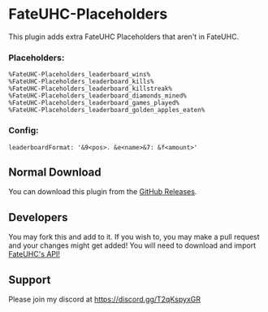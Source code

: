 # FateUHC-Placeholders
This plugin adds extra FateUHC Placeholders that aren't in FateUHC.

### Placeholders:
```
%FateUHC-Placeholders_leaderboard_wins%
%FateUHC-Placeholders_leaderboard_kills%
%FateUHC-Placeholders_leaderboard_killstreak%
%FateUHC-Placeholders_leaderboard_diamonds_mined%
%FateUHC-Placeholders_leaderboard_games_played%
%FateUHC-Placeholders_leaderboard_golden_apples_eaten%
```

### Config:
```
leaderboardFormat: '&9<pos>. &e<name>&7: &f<amount>'
```

##  Normal Download
You can download this plugin from the [GitHub Releases](https://github.com/RyanMoodGAMING/FateUHC-Placeholders/releases).

## Developers
You may fork this and add to it. If you wish to, you may make a pull request and your changes might get added!
You will need to download and import [FateUHC's API!](https://fateuhc.bghddevelopment.com/fateuhc-api)

## Support
Please join my discord at https://discord.gg/T2qKspyxGR
